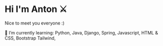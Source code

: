 # Hi I'm Anton ⚔
Nice to meet you everyone :)


🌱 I’m currently learning:
Python,
Java,
Django,
Spring,
Javascript,
HTML & CSS,
Bootstrap
Tailwind,
